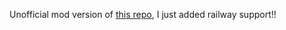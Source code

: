 Unofficial mod version of [this repo](https://www.github.com/weebzone/wzml), I just added railway support!!
